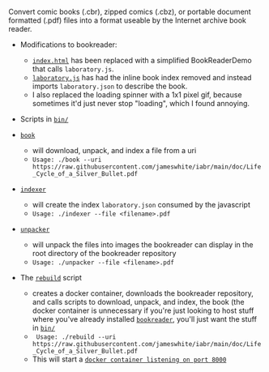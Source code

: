 Convert comic books (.cbr), zipped comics (.cbz), or portable document formatted (.pdf) files into a format useable by the Internet archive book reader.


  - Modifications to bookreader:
    - [`index.html`](/bookreader/index.html) has been replaced with a simplified BookReaderDemo that calls `laboratory.js`.
    - [`laboratory.js`](/bookreader/laboratory.js) has had the inline book index removed and instead imports `laboratory.json` to describe the book.
    - I also replaced the loading spinner with a 1x1 pixel gif, because sometimes it'd just never stop "loading", which I found annoying.

  - Scripts in [`bin/`](/bin)

  - [`book`](/bin/book)
    - will download, unpack, and index a file from a uri
    - `Usage: ./book --uri https://raw.githubusercontent.com/jameswhite/iabr/main/doc/Life_Cycle_of_a_Silver_Bullet.pdf`

  - [`indexer`](/bin/indexer)
    - will create the index `laboratory.json` consumed by the javascript
    - `Usage: ./indexer --file <filename>.pdf`

  - [`unpacker`](/bin/unpacker)
    - will unpack the files into images the bookreader can display in the root directory of the bookreader repository
    - `Usage: ./unpacker --file <filename>.pdf`


  - The [`rebuild`](/rebuild) script
    - creates a docker container, downloads the bookreader repository, and calls scripts to download, unpack, and index, the book (the docker container is unnecessary if you're just looking to host stuff where you've already installed [`bookreader`](https://github.com/internetarchive/bookreader), you'll just want the stuff in [`bin/`](/bin)
    - ` Usage: ./rebuild --uri https://raw.githubusercontent.com/jameswhite/iabr/main/doc/Life_Cycle_of_a_Silver_Bullet.pdf`
    - This will start a [`docker container listening on port 8000`](https://127.0.0.1:8000)
